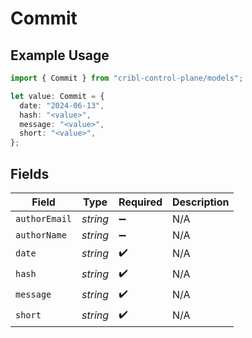 # Commit

## Example Usage

```typescript
import { Commit } from "cribl-control-plane/models";

let value: Commit = {
  date: "2024-06-13",
  hash: "<value>",
  message: "<value>",
  short: "<value>",
};
```

## Fields

| Field              | Type               | Required           | Description        |
| ------------------ | ------------------ | ------------------ | ------------------ |
| `authorEmail`      | *string*           | :heavy_minus_sign: | N/A                |
| `authorName`       | *string*           | :heavy_minus_sign: | N/A                |
| `date`             | *string*           | :heavy_check_mark: | N/A                |
| `hash`             | *string*           | :heavy_check_mark: | N/A                |
| `message`          | *string*           | :heavy_check_mark: | N/A                |
| `short`            | *string*           | :heavy_check_mark: | N/A                |